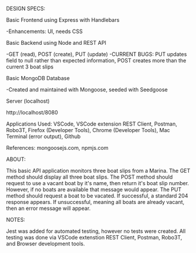 DESIGN SPECS:

Basic Frontend using Express with Handlebars

-Enhancements: UI, needs CSS

Basic Backend using Node and REST API

-GET (read), POST (create), PUT (update)
-CURRENT BUGS: PUT updates field to null rather than expected information, POST creates more than the current 3 boat slips

Basic MongoDB Database

-Created and maintained with Mongoose, seeded with Seedgoose

Server (localhost)

http://localhost/8080


Applications Used: VSCode, VSCode extension REST Client, Postman, Robo3T, Firefox (Developer Tools), Chrome (Developer Tools), Mac Terminal (error output), Github

References: mongoosejs.com, npmjs.com

ABOUT:

This basic API application monitors three boat slips from a Marina. The GET method should display all three boat slips. The POST method should request to use a vacant boat by it's name, then return it's boat slip number. However, if no boats are available that message would appear. The PUT method should request a boat to be vacated. If successful, a standard 204 response appears. If unsuccessful, meaning all boats are already vacant, then an error message will appear.

NOTES:

Jest was added for automated testing, however no tests were created. All testing was done via VSCode extenstion REST Client, Postman, Robo3T, and Browser development tools.